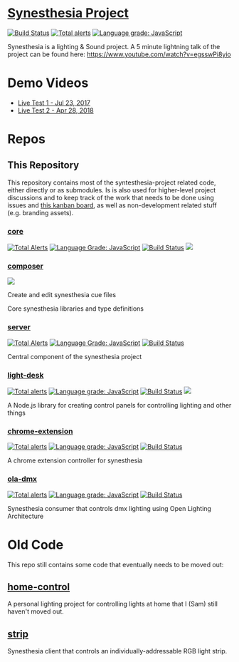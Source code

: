 # [Synesthesia Project](https://github.com/synesthesia-project)

[![Build Status](https://dev.azure.com/synesthesia--project/synesthesia/_apis/build/status/synesthesia?branchName=master)](https://dev.azure.com/synesthesia--project/synesthesia/_build/latest?definitionId=9&branchName=master) [![Total alerts](https://img.shields.io/lgtm/alerts/g/synesthesia-project/synesthesia.svg?logo=lgtm&logoWidth=18)](https://lgtm.com/projects/g/synesthesia-project/synesthesia/alerts/) [![Language grade: JavaScript](https://img.shields.io/lgtm/grade/javascript/g/synesthesia-project/synesthesia.svg?logo=lgtm&logoWidth=18)](https://lgtm.com/projects/g/synesthesia-project/synesthesia/context:javascript)

Synesthesia is a lighting & Sound project. A 5 minute lightning talk
of the project can be found here: <https://www.youtube.com/watch?v=egsswPi8yio>

# Demo Videos

* [Live Test 1 - Jul 23, 2017](https://www.youtube.com/watch?v=IWVBzzRnNas)
* [Live Test 2 - Apr 28, 2018](https://www.youtube.com/watch?v=dxShZ5Eeu8U)

# Repos

## This Repository

This repository contains most of the syntesthesia-project related code, either directly or as submodules.
Is is also used for higher-level project discussions and to keep track of the work that needs to be done using issues and [this kanban board](https://github.com/synesthesia-project/synesthesia/projects/2), as well as non-development related stuff (e.g. branding assets).

### [core](https://github.com/synesthesia-project/core)

[![Total Alerts](https://img.shields.io/lgtm/alerts/g/synesthesia-project/core.svg?logo=lgtm&logoWidth=18)](https://lgtm.com/projects/g/synesthesia-project/core/alerts/)
[![Language Grade: JavaScript](https://img.shields.io/lgtm/grade/javascript/g/synesthesia-project/core.svg?logo=lgtm&logoWidth=18)](https://lgtm.com/projects/g/synesthesia-project/core/context:javascript)
[![Build Status](https://dev.azure.com/synesthesia--project/synesthesia/_apis/build/status/core?branchName=master)](https://dev.azure.com/synesthesia--project/synesthesia/_build/latest?definitionId=3?branchName=master) [![](https://img.shields.io/npm/v/@synesthesia-project/core.svg)](https://www.npmjs.com/package/@synesthesia-project/core)

### [composer](composer)

[![](https://img.shields.io/npm/v/@synesthesia-project/composer.svg)](https://www.npmjs.com/package/@synesthesia-project/composer)

Create and edit synesthesia cue files

Core synesthesia libraries and type definitions

### [server](https://github.com/synesthesia-project/server)

[![Total Alerts](https://img.shields.io/lgtm/alerts/g/synesthesia-project/server.svg?logo=lgtm&logoWidth=18)](https://lgtm.com/projects/g/synesthesia-project/server/alerts/)
[![Language Grade: JavaScript](https://img.shields.io/lgtm/grade/javascript/g/synesthesia-project/server.svg?logo=lgtm&logoWidth=18)](https://lgtm.com/projects/g/synesthesia-project/server/context:javascript)
[![Build Status](https://dev.azure.com/synesthesia--project/synesthesia/_apis/build/status/server?branchName=master)](https://dev.azure.com/synesthesia--project/synesthesia/_build/latest?definitionId=5?branchName=master)

Central component of the synesthesia project

### [light-desk](https://github.com/synesthesia-project/light-desk)

[![Total alerts](https://img.shields.io/lgtm/alerts/g/synesthesia-project/light-desk.svg?logo=lgtm&logoWidth=18)](https://lgtm.com/projects/g/synesthesia-project/light-desk/alerts/)
[![Language grade: JavaScript](https://img.shields.io/lgtm/grade/javascript/g/synesthesia-project/light-desk.svg?logo=lgtm&logoWidth=18)](https://lgtm.com/projects/g/synesthesia-project/light-desk/context:javascript)
[![Build Status](https://dev.azure.com/synesthesia--project/synesthesia/_apis/build/status/light-desk%20builds?branchName=master)](https://dev.azure.com/synesthesia--project/synesthesia/_build/latest?definitionId=1?branchName=master)
[![](https://img.shields.io/npm/v/@synesthesia-project/light-desk.svg)](https://www.npmjs.com/package/@synesthesia-project/light-desk)

A Node.js library for creating control panels for controlling lighting and other things

### [chrome-extension](https://github.com/synesthesia-project/chrome-extension)

[![Total alerts](https://img.shields.io/lgtm/alerts/g/synesthesia-project/chrome-extension.svg?logo=lgtm&logoWidth=18)](https://lgtm.com/projects/g/synesthesia-project/chrome-extension/alerts/)
[![Language grade: JavaScript](https://img.shields.io/lgtm/grade/javascript/g/synesthesia-project/chrome-extension.svg?logo=lgtm&logoWidth=18)](https://lgtm.com/projects/g/synesthesia-project/chrome-extension/context:javascript)
[![Build Status](https://dev.azure.com/synesthesia--project/synesthesia/_apis/build/status/chrome-extension?branchName=master)](https://dev.azure.com/synesthesia--project/synesthesia/_build/latest?definitionId=6?branchName=master)

A chrome extension controller for synesthesia

### [ola-dmx]()

[![Total alerts](https://img.shields.io/lgtm/alerts/g/synesthesia-project/ola-dmx.svg?logo=lgtm&logoWidth=18)](https://lgtm.com/projects/g/synesthesia-project/ola-dmx/alerts/)
[![Language grade: JavaScript](https://img.shields.io/lgtm/grade/javascript/g/synesthesia-project/ola-dmx.svg?logo=lgtm&logoWidth=18)](https://lgtm.com/projects/g/synesthesia-project/ola-dmx/context:javascript)
[![Build Status](https://dev.azure.com/synesthesia--project/synesthesia/_apis/build/status/ola-dmx?branchName=master)](https://dev.azure.com/synesthesia--project/synesthesia/_build/latest?definitionId=y?branchName=master)

Synesthesia consumer that controls dmx lighting using Open Lighting Architecture

# Old Code

This repo still contains some code that eventually needs to be moved out:

## [home-control](home-control)

A personal lighting project for controlling lights at home that I (Sam) still haven't moved out.

## [strip](strip)

Synesthesia client that controls an individually-addressable RGB light strip.
